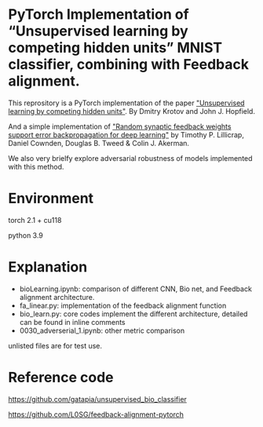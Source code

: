 # PyTorch Implementation of “Unsupervised learning by competing hidden units” MNIST classifier, combining with Feedback alignment.
This reprository is a PyTorch implementation of the paper ["Unsupervised learning by competing hidden units"](https://www.pnas.org/content/116/16/7723). By Dmitry Krotov and John J. Hopfield. 

And a simple implementation of ["Random synaptic feedback weights support error backpropagation for deep learning"](https://www.nature.com/articles/ncomms13276) by Timothy P. Lillicrap, Daniel Cownden, Douglas B. Tweed & Colin J. Akerman.

We also very brielfy explore adversarial robustness of models implemented with this method.

# Environment
torch 2.1 + cu118

python 3.9

# Explanation

- bioLearning.ipynb: comparison of different CNN, Bio net, and Feedback alignment architecture.
- fa_linear.py: implementation of the feedback alignment function
- bio_learn.py: core codes implement the different architecture, detailed can be found in inline comments
- 0030_adverserial_1.ipynb: other metric comparison 

unlisted files are for test use.


# Reference code
https://github.com/gatapia/unsupervised_bio_classifier

https://github.com/L0SG/feedback-alignment-pytorch
